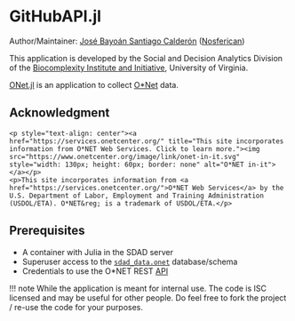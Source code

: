 # GitHubAPI.jl

Author/Maintainer: [José Bayoán Santiago Calderón](https://jbsc.netlify.com) ([Nosferican](https://github.com/Nosferican))

This application is developed by the Social and Decision Analytics Division of the [Biocomplexity Institute and Initiative](https://biocomplexity.virginia.edu/), University of Virginia.

[ONet.jl](https://github.com/uva-bi-sdad/ONet.jl) is an application to collect [O*Net](https://www.onetcenter.org/) data.

## Acknowledgment

```@raw html
<p style="text-align: center"><a href="https://services.onetcenter.org/" title="This site incorporates information from O*NET Web Services. Click to learn more."><img src="https://www.onetcenter.org/image/link/onet-in-it.svg" style="width: 130px; height: 60px; border: none" alt="O*NET in-it"></a></p>
<p>This site incorporates information from <a href="https://services.onetcenter.org/">O*NET Web Services</a> by the U.S. Department of Labor, Employment and Training Administration (USDOL/ETA). O*NET&reg; is a trademark of USDOL/ETA.</p>
```

## Prerequisites

- A container with Julia in the SDAD server
- Superuser access to the [`sdad_data.onet`](http://sdad.policy-analytics.net:8080/?pgsql=postgis_2&db=sdad_data&ns=onet&select=_metadata) database/schema
- Credentials to use the O*NET REST [API](https://services.onetcenter.org/developer/)

!!! note
    While the application is meant for internal use. The code is ISC licensed and may be useful for other people. Do feel free to fork the project / re-use the code for your purposes.
